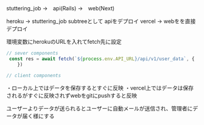 stuttering_job
 →　api(Rails)
 →　web(Next)


heroku → stuttering_job subtreeとして apiをデプロイ
vercel → webをを直接デプロイ

環境変数にherokuのURLを入れてfetch先に設定

```jsx
// sever components
 const res = await fetch(`${process.env.API_URL}/api/v1/user_data`, {
    })

// client components


```
・ローカル上ではデータを保存するとすぐに反映
・vercel上ではデータは保存されるがすぐに反映されずwebをgitにpushすると反映



<!-- 自動メール設定 -->
ユーザーよりデータが送られるとユーザーに自動メールが送信され、管理者にデータが届く様にする